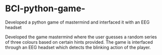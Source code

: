 # BCI-python-game-
Developed a python game of mastermind and interfaced it with an EEG headset 

Developed the game mastermind where the user guesses a random series of three colours based on certain hints provided.
The game is interfaced through an EEG headset which detects the blinking action of the player. 

